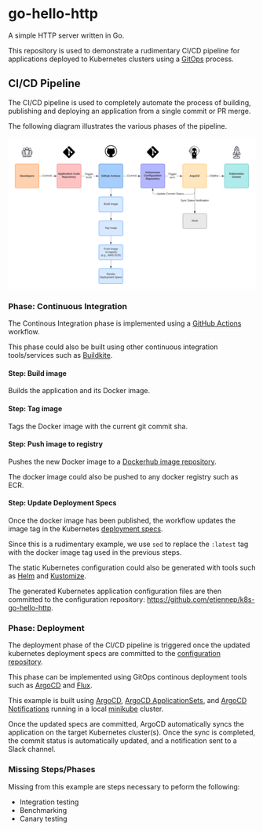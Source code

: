 # go-hello-http

A simple HTTP server written in Go.

This repository is used to demonstrate a rudimentary CI/CD pipeline for applications deployed to Kubernetes clusters using a [GitOps](https://www.gitops.tech/) process. 

## CI/CD Pipeline

The CI/CD pipeline is used to completely automate the process of building, publishing and deploying an application from a single commit or PR merge.

The following diagram illustrates the various phases of the pipeline.

![CI/CD Pipeline](CI_CD_pipeline.png)

### Phase: Continuous Integration

The Continous Integration phase is implemented using a [GitHub Actions](https://github.com/features/actions) workflow. 

This phase could also be built using other continuous integration tools/services such as [Buildkite](https://buildkite.com/).

#### Step: Build image

Builds the application and its Docker image.

#### Step: Tag image

Tags the Docker image with the current git commit sha.

#### Step: Push image to registry

Pushes the new Docker image to a [Dockerhub image repository](https://hub.docker.com/repository/docker/etiennep/go-hello-http).

The docker image could also be pushed to any docker registry such as ECR.

#### Step: Update Deployment Specs

Once the docker image has been published, the workflow updates the image tag in the Kubernetes [deployment specs](kubernetes/app.yaml).

Since this is a rudimentary example, we use `sed` to replace the `:latest` tag with the docker image tag used in the previous steps. 

The static Kubernetes configuration could also be generated with tools such as [Helm](https://helm.sh/) and [Kustomize](https://kustomize.io/).

The generated Kubernetes application configuration files are then committed to the configuration repository: https://github.com/etiennep/k8s-go-hello-http.

### Phase: Deployment

The deployment phase of the CI/CD pipeline is triggered once the updated kubernetes deployment specs are committed to the [configuration repository](https://github.com/etiennep/k8s-go-hello-http).

This phase can be implemented using GitOps continous deployment tools such as [ArgoCD](https://argoproj.github.io/argo-cd/) and [Flux](https://fluxcd.io/).

This example is built using [ArgoCD](https://argoproj.github.io/argo-cd/), [ArgoCD ApplicationSets](https://argocd-applicationset.readthedocs.io/en/stable/), and [ArgoCD Notifications](https://argocd-notifications.readthedocs.io/en/stable/) running in a local [minikube](https://minikube.sigs.k8s.iohttps://minikube.sigs.k8s.io/docs/) cluster.

Once the updated specs are committed, ArgoCD automatically syncs the application on the target Kubernetes cluster(s). Once the sync is completed, the commit status is automatically updated, and a notification sent to a Slack channel.

### Missing Steps/Phases

Missing from this example are steps necessary to peform the following:

* Integration testing
* Benchmarking
* Canary testing

